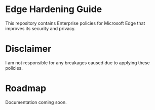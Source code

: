 # Edge Hardening Guide

This repository contains Enterprise policies for Microsoft Edge that improves its security and privacy.

# Disclaimer

I am not responsible for any breakages caused due to applying these policies.

# Roadmap

Documentation coming soon.